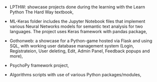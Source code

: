 - LPTHW: showcase projects done during the learning with the Learn Python The Hard Way textbook, 

- ML-Keras folder includes the Jupyter Notebook files that implement various Neural Networks models for semantic text analysis for two languages. The project uses Keras framework with pandas package,

- Gothonweb: a showcase for a Python-game hosted via Flask and using SQL, 
    with working user database management system 
    (Login, Registrateion, User deleting, Edit, Admin Panel, Feedback popups and more),

- PsychoPy framework project, 

- Algorithms scripts with use of various Python packages/modules,
